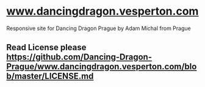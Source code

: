 # www.dancingdragon.vesperton.com
Responsive site for Dancing Dragon Prague by Adam Michal from Prague


## Read License please https://github.com/Dancing-Dragon-Prague/www.dancingdragon.vesperton.com/blob/master/LICENSE.md
